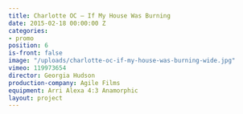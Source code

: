```yaml
---
title: Charlotte OC — If My House Was Burning
date: 2015-02-18 00:00:00 Z
categories:
- promo
position: 6
is-front: false
image: "/uploads/charlotte-oc-if-my-house-was-burning-wide.jpg"
vimeo: 119973654
director: Georgia Hudson
production-company: Agile Films
equipment: Arri Alexa 4:3 Anamorphic
layout: project
---
```


